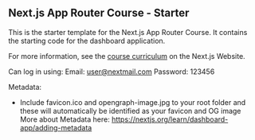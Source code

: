 ## Next.js App Router Course - Starter

This is the starter template for the Next.js App Router Course. It contains the starting code for the dashboard application.

For more information, see the [course curriculum](https://nextjs.org/learn) on the Next.js Website.

Can log in using:
Email: user@nextmail.com
Password: 123456

Metadata:

- Include favicon.ico and opengraph-image.jpg to your root folder
  and these will automatically be identified as your favicon and OG image
  More about Metadata here: https://nextjs.org/learn/dashboard-app/adding-metadata
